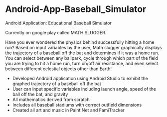 # Android-App-Baseball_Simulator
Android Application: Educational Baseball Simulator

Currently on google play called MATH SLUGGER.

Have you ever wondered the physics behind successfully hitting a home run? Based on input variables by the user, 
Math slugger graphically displays the trajectory of a baseball off the bat and determines if it was a home run. 
You can select between any ballpark, cycle through which part of the field you are trying to hit a home run, 
turn on/off air resistance, and even select between different celestial objects other than Earth!

- Developed Android application using Android Studio to exhibit the graphed trajectory of a baseball off the bat
- User can input specific variables including launch angle, speed of the ball off the bat, and gravity
- All mathematics derived from scratch
- Includes all baseball stadiums with correct outfield dimensions
- Created all art and music in Paint.Net and FamiTracker
